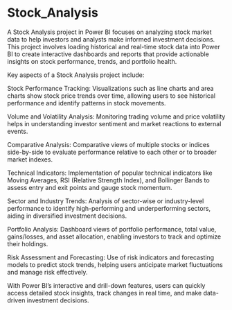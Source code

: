 # Stock_Analysis

A Stock Analysis project in Power BI focuses on analyzing stock market data to help investors and analysts make informed investment decisions. This project involves loading historical and real-time stock data into Power BI to create interactive dashboards and reports that provide actionable insights on stock performance, trends, and portfolio health.

Key aspects of a Stock Analysis project include:

Stock Performance Tracking: Visualizations such as line charts and area charts show stock price trends over time, allowing users to see historical performance 
and identify patterns in stock movements.

Volume and Volatility Analysis: Monitoring trading volume and price volatility helps in understanding investor sentiment and market reactions to external events.

Comparative Analysis: Comparative views of multiple stocks or indices side-by-side to evaluate performance relative to each other or to broader market indexes.

Technical Indicators: Implementation of popular technical indicators like Moving Averages, RSI (Relative Strength Index), and Bollinger Bands to assess entry and exit points and gauge stock momentum.

Sector and Industry Trends: Analysis of sector-wise or industry-level performance to identify high-performing and underperforming sectors, aiding in diversified investment decisions.

Portfolio Analysis: Dashboard views of portfolio performance, total value, gains/losses, and asset allocation, enabling investors to track and optimize their holdings.

Risk Assessment and Forecasting: Use of risk indicators and forecasting models to predict stock trends, helping users anticipate market fluctuations and manage risk effectively.

With Power BI’s interactive and drill-down features, users can quickly access detailed stock insights, track changes in real time, and make data-driven investment decisions.








